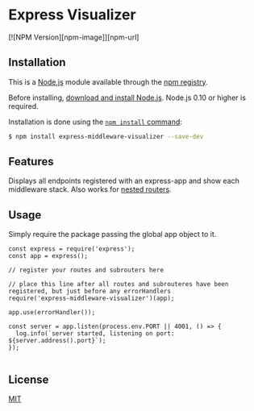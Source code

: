 # Express Visualizer

[![NPM Version][npm-image]][npm-url]

## Installation

This is a [Node.js](https://nodejs.org/en/) module available through the
[npm registry](https://www.npmjs.com/).

Before installing, [download and install Node.js](https://nodejs.org/en/download/).
Node.js 0.10 or higher is required.

Installation is done using the
[`npm install` command](https://docs.npmjs.com/getting-started/installing-npm-packages-locally):

```bash
$ npm install express-middleware-visualizer --save-dev
```
## Features

Displays all endpoints registered with an express-app and show each middleware stack. Also works for [nested routers](http://expressjs.com/en/4x/api.html#router).

## Usage

Simply require the package passing the global app object to it.
```
const express = require('express');
const app = express();

// register your routes and subrouters here

// place this line after all routes and subrouteres have been registered, but just before any errorHandlers
require('express-middleware-visualizer')(app);

app.use(errorHandler());

const server = app.listen(process.env.PORT || 4001, () => {
  log.info(`server started, listening on port: ${server.address().port}`);
});


```

## License

  [MIT](LICENSE)
